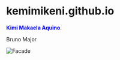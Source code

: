 # kemimikeni.github.io
<span style="color:blue"> **Kimi Makaela Aquino**</span>.

Bruno Major

![Facade](https://i.scdn.co/image/ab6761610000e5eb5b43a1fdff498297feb1d128)
